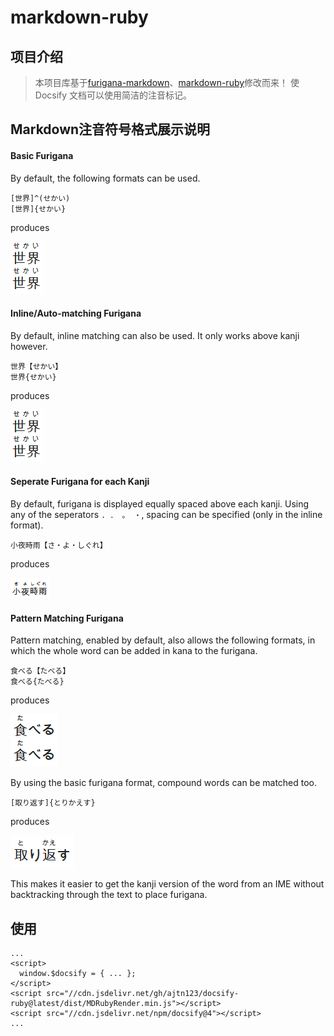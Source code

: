 # markdown-ruby

## 项目介绍
> 本项目库基于[furigana-markdown](https://github.com/amclees/furigana-markdown)、[markdown-ruby](https://github.com/jiangwu10057/markdown-ruby)修改而来！
使 Docsify 文档可以使用简洁的注音标记。

## Markdown注音符号格式展示说明

#### Basic Furigana
By default, the following formats can be used.
```
[世界]^(せかい)
[世界]{せかい}
```
produces

![sample_output](./images/sample_sekai.png)

#### Inline/Auto-matching Furigana
By default, inline matching can also be used. It only works above kanji however.
```
世界【せかい】
世界{せかい}
```
produces

![sample_output](./images/sample_sekai.png)

#### Seperate Furigana for each Kanji
By default, furigana is displayed equally spaced above each kanji. Using any of the seperators `. ． 。 ・`, spacing can be specified (only in the inline format).
```
小夜時雨【さ・よ・しぐれ】
```
produces

![sample_output](./images/sample_sayoshigure.png)

#### Pattern Matching Furigana
Pattern matching, enabled by default, also allows the following formats,
in which the whole word can be added in kana to the furigana.
```
食べる【たべる】
食べる{たべる}
```
produces

![sample_output](./images/sample_taberu.png)

By using the basic furigana format, compound words can be matched too.
```
[取り返す]{とりかえす}
```
produces

![sample_output](./images/sample_torikaesu.png)

This makes it easier to get the kanji version of the word from an IME without backtracking through the text to place furigana.

## 使用
```
...
<script>
  window.$docsify = { ... };
</script>
<script src="//cdn.jsdelivr.net/gh/ajtn123/docsify-ruby@latest/dist/MDRubyRender.min.js"></script>
<script src="//cdn.jsdelivr.net/npm/docsify@4"></script>
...
```